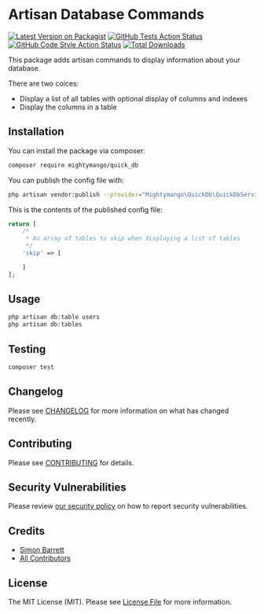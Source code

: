 # Artisan Database Commands

[![Latest Version on Packagist](https://img.shields.io/packagist/v/mightymango/quick_db.svg?style=flat-square)](https://packagist.org/packages/mightymango/quick_db)
[![GitHub Tests Action Status](https://img.shields.io/github/workflow/status/mightymango/quick_db/run-tests?label=tests)](https://github.com/mightymango/quick_db/actions?query=workflow%3Arun-tests+branch%3Amaster)
[![GitHub Code Style Action Status](https://img.shields.io/github/workflow/status/mightymango/quick_db/Check%20&%20fix%20styling?label=code%20style)](https://github.com/mightymango/quick_db/actions?query=workflow%3A"Check+%26+fix+styling"+branch%3Amaster)
[![Total Downloads](https://img.shields.io/packagist/dt/mightymango/quick_db.svg?style=flat-square)](https://packagist.org/packages/mightymango/quick_db)

This package adds artisan commands to display information about your database.

There are two coices:
* Display a list of all tables with optional display of columns and indexes
* Display the columns in a table


## Installation

You can install the package via composer:

```bash
composer require mightymango/quick_db
```

You can publish the config file with:
```bash
php artisan vendor:publish --provider="Mightymango\QuickDb\QuickDbServiceProvider" --tag="config"
```

This is the contents of the published config file:

```php
return [
    /*
     * An array of tables to skip when displaying a list of tables
     */
    'skip' => [

    ]
];
```

## Usage

```php
php artisan db:table users
php artisan db:tables
```

## Testing

```bash
composer test
```

## Changelog

Please see [CHANGELOG](CHANGELOG.md) for more information on what has changed recently.

## Contributing

Please see [CONTRIBUTING](.github/CONTRIBUTING.md) for details.

## Security Vulnerabilities

Please review [our security policy](../../security/policy) on how to report security vulnerabilities.

## Credits

- [Simon Barrett](https://github.com/mightymango)
- [All Contributors](../../contributors)

## License

The MIT License (MIT). Please see [License File](LICENSE.md) for more information.
